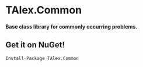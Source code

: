 # TAlex.Common
#### Base class library for commonly occurring problems.

## Get it on NuGet!

    Install-Package TAlex.Common
